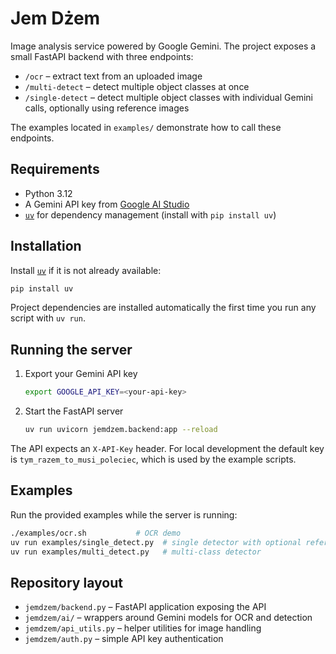 # Jem Dżem

Image analysis service powered by Google Gemini. The project
exposes a small FastAPI backend with three endpoints:

* `/ocr` &ndash; extract text from an uploaded image
* `/multi-detect` &ndash; detect multiple object classes at once
* `/single-detect` &ndash; detect multiple object classes with individual Gemini calls, optionally using reference images

The examples located in `examples/` demonstrate how to call these endpoints.

## Requirements

* Python 3.12
* A Gemini API key from [Google&nbsp;AI Studio](https://aistudio.google.com/)
* [`uv`](https://github.com/astral-sh/uv) for dependency management (install
  with `pip install uv`)

## Installation

Install [`uv`](https://github.com/astral-sh/uv) if it is not already available:

```bash
pip install uv
```

Project dependencies are installed automatically the first time you run
any script with `uv run`.

## Running the server

1. Export your Gemini API key
   ```bash
   export GOOGLE_API_KEY=<your-api-key>
   ```
2. Start the FastAPI server
   ```bash
   uv run uvicorn jemdzem.backend:app --reload
   ```

The API expects an `X-API-Key` header. For local development the default key is
`tym_razem_to_musi_poleciec`, which is used by the example scripts.

## Examples

Run the provided examples while the server is running:

```bash
./examples/ocr.sh           # OCR demo
uv run examples/single_detect.py  # single detector with optional reference image
uv run examples/multi_detect.py   # multi-class detector
```

## Repository layout

* `jemdzem/backend.py` &ndash; FastAPI application exposing the API
* `jemdzem/ai/` &ndash; wrappers around Gemini models for OCR and detection
* `jemdzem/api_utils.py` &ndash; helper utilities for image handling
* `jemdzem/auth.py` &ndash; simple API key authentication
